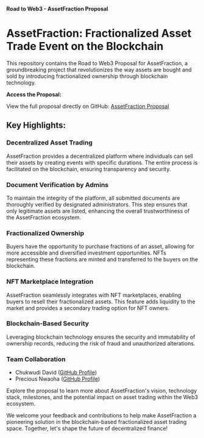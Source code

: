 **Road to Web3 - AssetFraction Proposal**

# AssetFraction: Fractionalized Asset Trade Event on the Blockchain

This repository contains the Road to Web3 Proposal for AssetFraction, a groundbreaking project that revolutionizes the way assets are bought and sold by introducing fractionalized ownership through blockchain technology.

**Access the Proposal:**

View the full proposal directly on GitHub: [AssetFraction Proposal](https://github.com/adamsdavee/Asset-Bloc/blob/main/Project-Proposal-Template.md)

## Key Highlights:

### Decentralized Asset Trading

AssetFraction provides a decentralized platform where individuals can sell their assets by creating events with specific durations. The entire process is facilitated on the blockchain, ensuring transparency and security.

### Document Verification by Admins

To maintain the integrity of the platform, all submitted documents are thoroughly verified by designated administrators. This step ensures that only legitimate assets are listed, enhancing the overall trustworthiness of the AssetFraction ecosystem.

### Fractionalized Ownership

Buyers have the opportunity to purchase fractions of an asset, allowing for more accessible and diversified investment opportunities. NFTs representing these fractions are minted and transferred to the buyers on the blockchain.

### NFT Marketplace Integration

AssetFraction seamlessly integrates with NFT marketplaces, enabling buyers to resell their fractionalized assets. This feature adds liquidity to the market and provides a secondary trading option for NFT owners.

### Blockchain-Based Security

Leveraging blockchain technology ensures the security and immutability of ownership records, reducing the risk of fraud and unauthorized alterations.

### Team Collaboration

- Chukwudi David ([GitHub Profile](https://github.com/adamsdavee))
- Precious Nwaoha ([GitHub Profile](https://github.com/preciousnwaoha))

Explore the proposal to learn more about AssetFraction's vision, technology stack, milestones, and the potential impact on asset trading within the Web3 ecosystem.

We welcome your feedback and contributions to help make AssetFraction a pioneering solution in the blockchain-based fractionalized asset trading space. Together, let's shape the future of decentralized finance!
